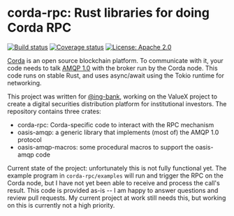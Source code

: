 # corda-rpc: Rust libraries for doing Corda RPC

[![Build status](https://github.com/djc/corda-rpc/workflows/CI/badge.svg)](https://github.com/djc/corda-rpc/actions?query=workflow%3ACI)
[![Coverage status](https://codecov.io/gh/djc/corda-rpc/branch/master/graph/badge.svg)](https://codecov.io/gh/djc/corda-rpc)
[![License: Apache 2.0](https://img.shields.io/badge/License-Apache%202.0-blue.svg)](LICENSE)

[Corda](https://www.corda.net/) is an open source blockchain platform. To communicate with it,
your code needs to talk [AMQP 1.0](https://www.amqp.org/) with the broker run by the Corda node.
This code runs on stable Rust, and uses async/await using the Tokio runtime for networking.

This project was written for [@ing-bank](https://github.com/ing-bank/), working on the ValueX
project to create a digital securities distribution platform for institutional investors. The
repository contains three crates:

* corda-rpc: Corda-specific code to interact with the RPC mechanism
* oasis-amqp: a generic library that implements (most of) the AMQP 1.0 protocol
* oasis-amqp-macros: some procedural macros to support the oasis-amqp code

Current state of the project: unfortunately this is not fully functional yet. The example
program in `corda-rpc/examples` will run and trigger the RPC on the Corda node, but I
have not yet been able to receive and process the call's result. This code is provided
as-is -- I am happy to answer questions and review pull requests. My current project at
work still needs this, but working on this is currently not a high priority.
